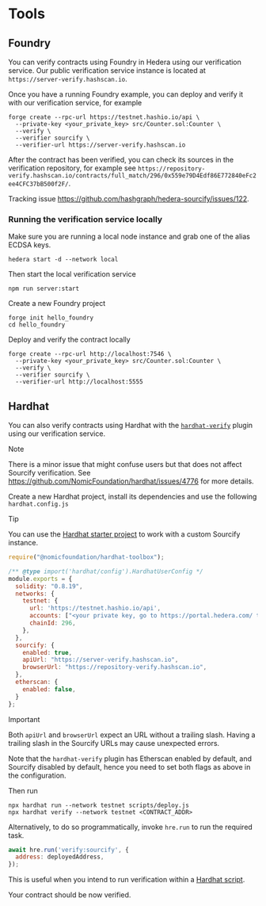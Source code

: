 # Tools

## Foundry

You can verify contracts using Foundry in Hedera using our verification service.
Our public verification service instance is located at `https://server-verify.hashscan.io`.

Once you have a running Foundry example, you can deploy and verify it with our verification service, for example

```console
forge create --rpc-url https://testnet.hashio.io/api \
  --private-key <your_private_key> src/Counter.sol:Counter \
  --verify \
  --verifier sourcify \
  --verifier-url https://server-verify.hashscan.io
```

After the contract has been verified, you can check its sources in the verification repository, for example see `https://repository-verify.hashscan.io/contracts/full_match/296/0x559e79D4Edf86E772840eFc2ee4CFC37bB500f2F/`.

Tracking issue <https://github.com/hashgraph/hedera-sourcify/issues/122>.

### Running the verification service locally

Make sure you are running a local node instance and grab one of the alias ECDSA keys.

```console
hedera start -d --network local
```

Then start the local verification service

```console
npm run server:start
```

Create a new Foundry project

```console
forge init hello_foundry
cd hello_foundry
```

Deploy and verify the contract locally

```console
forge create --rpc-url http://localhost:7546 \
  --private-key <your_private_key> src/Counter.sol:Counter \
  --verify \
  --verifier sourcify \
  --verifier-url http://localhost:5555
```

## Hardhat

You can also verify contracts using Hardhat with the [`hardhat-verify`](https://hardhat.org/hardhat-runner/plugins/nomicfoundation-hardhat-verify#verifying-on-sourcify) plugin using our verification service.

> [!NOTE]
> There is a minor issue that might confuse users but that does not affect Sourcify verification.
> See <https://github.com/NomicFoundation/hardhat/issues/4776> for more details.

Create a new Hardhat project, install its dependencies and use the following `hardhat.config.js`

> [!TIP]
> You can use the [Hardhat starter project](./hardhat/) to work with a custom Sourcify instance.

```js
require("@nomicfoundation/hardhat-toolbox");

/** @type import('hardhat/config').HardhatUserConfig */
module.exports = {
  solidity: "0.8.19",
  networks: {
    testnet: {
      url: 'https://testnet.hashio.io/api',
      accounts: ["<your private key, go to https://portal.hedera.com/ to setup one>"],
      chainId: 296,
    },
  },
  sourcify: {
    enabled: true,
    apiUrl: "https://server-verify.hashscan.io",
    browserUrl: "https://repository-verify.hashscan.io",
  },
  etherscan: {
    enabled: false,
  }
};
```

> [!IMPORTANT]
> Both `apiUrl` and `browserUrl` expect an URL without a trailing slash.
> Having a trailing slash in the Sourcify URLs may cause unexpected errors.

Note that the `hardhat-verify` plugin has Etherscan enabled by default, and Sourcify disabled by default, hence you need to set both flags as above in the configuration.

Then run

```console
npx hardhat run --network testnet scripts/deploy.js
npx hardhat verify --network testnet <CONTRACT_ADDR>
```

Alternatively, to do so programmatically, invoke `hre.run` to run the required task.

```js
await hre.run('verify:sourcify', {
  address: deployedAddress,
});
```

This is useful when you intend to run verification within a [Hardhat script](https://hardhat.org/hardhat-runner/docs/advanced/scripts).

Your contract should be now verified.
